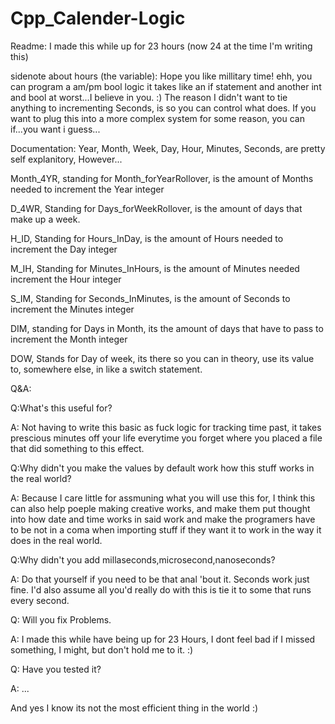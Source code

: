 # Cpp_Calender-Logic

Readme:
I made this while up for 23 hours (now 24 at the time I'm writing this)

sidenote about hours (the variable): Hope you like millitary time! ehh, you can program a am/pm bool logic it takes like an 
if statement and another int and bool at worst...I believe in you. :)
The reason I didn't want to tie anything to incrementing Seconds, is so you can control what does. If you want to plug this into a more complex system
for some reason, you can if...you want i guess... 

Documentation:
Year, Month, Week, Day, Hour, Minutes, Seconds, are pretty self explanitory, However...

Month_4YR, standing for Month_forYearRollover, is the amount of Months needed to increment the Year integer

D_4WR, Standing for Days_forWeekRollover, is the amount of days that make up a week.

H_ID, Standing for Hours_InDay, is the amount of Hours needed to increment the Day integer

M_IH, Standing for Minutes_InHours, is the amount of Minutes needed increment the Hour integer

S_IM, Standing for Seconds_InMinutes, is the amount of Seconds to increment the Minutes integer

DIM, standing for Days in Month, its the amount of days that have to pass to increment the Month integer

DOW, Stands for Day of week, its there so you can in theory, use its value to, somewhere else, in like a switch statement.



Q&A:

Q:What's this useful for?

A: Not having to write this basic as fuck logic for tracking time past, it takes prescious minutes off your life everytime you forget where
you placed a file that did something to this effect.

Q:Why didn't you make the values by default work how this stuff works in the real world?

A: Because I care little for assmuning what you will use this for, I think this can also help poeple making creative works, and make them put thought into
how date and time works in said work and make the programers have to be not in a coma when importing stuff if they want it to work
in the way it does in the real world.

Q:Why didn't you add millaseconds,microsecond,nanoseconds?

A: Do that yourself if you need to be that anal 'bout it. Seconds work just fine. I'd also assume all you'd really do with this is tie it to some that runs every second.

Q: Will you fix Problems.

A: I made this while have being up for 23 Hours, I dont feel bad if I missed something, I might, but don't hold me to it. :)

Q: Have you tested it?

A: ...

And yes I know its not the most efficient thing in the world :)

